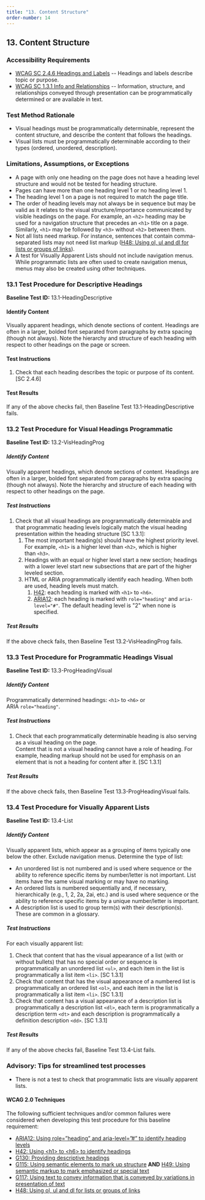 ```yaml
---
title: "13. Content Structure"
order-number: 14
---
```

## 13. Content Structure

### Accessibility Requirements

-   [WCAG SC 2.4.6 Headings and Labels](https://www.w3.org/TR/UNDERSTANDING-WCAG20/navigation-mechanisms-descriptive.html) -- Headings and labels describe topic or purpose.
-   [WCAG SC 1.3.1 Info and Relationships](https://www.w3.org/TR/UNDERSTANDING-WCAG20/content-structure-separation-programmatic.html) -- Information, structure, and relationships conveyed through presentation can be programmatically determined or are available in text.

### Test Method Rationale

-   Visual headings must be programmatically determinable, represent the content structure, and describe the content that follows the headings.
-   Visual lists must be programmatically determinable according to their types (ordered, unordered, description).

### Limitations, Assumptions, or Exceptions

-   A page with only one heading on the page does not have a heading level structure and would not be tested for heading structure.
-   Pages can have more than one heading level 1 or no heading level 1.
-   The heading level 1 on a page is not required to match the page title.
-   The order of heading levels may not always be in sequence but may be valid as it relates to the visual structure/importance communicated by visible headings on the page. For example, an `<h2>` heading may be used for a navigation structure that precedes an `<h1>` title on a page. Similarly, `<h1>` may be followed by `<h3>` without `<h2>` between them. 
-   Not all lists need markup. For instance, sentences that contain comma-separated lists may not need list markup ([H48: Using ol, ul and dl for lists or groups of links](http://www.w3.org/TR/2016/NOTE-WCAG20-TECHS-20161007/H48)).
-   A test for Visually Apparent Lists should not include navigation menus. While programmatic lists are often used to create navigation menus, menus may also be created using other techniques. 

### 13.1 Test Procedure for Descriptive Headings

**Baseline Test ID:** 13.1-HeadingDescriptive
#### Identify Content
<p id="1IC">Visually apparent headings, which denote sections of content. Headings are often in a larger, bolded font separated from paragraphs by extra spacing (though not always). Note the hierarchy and structure of each heading with respect to other headings on the page or screen.</p>

#### Test Instructions
<ol id="1TI">
    <li id="1TI-1">Check that each heading describes the topic or purpose of its content. [SC 2.4.6]</li>
</ol>

#### Test Results
<p id="1TR">If any of the above checks fail, then Baseline Test 13.1-HeadingDescriptive fails.</p>

### 13.2 Test Procedure for Visual Headings Programmatic   

**Baseline Test ID:** 13.2-VisHeadingProg
##### Identify Content
<p id="2IC">Visually apparent headings, which denote sections of content. Headings are often in a larger, bolded font separated from paragraphs by extra spacing (though not always). Note the hierarchy and structure of each heading with respect to other headings on the page.</p>

##### Test Instructions
<ol id="2TI">
    <li id="2TI-1">Check that all visual headings are programmatically determinable and that programmatic heading levels logically match the visual heading presentation within the heading structure [SC 1.3.1]:
        <ol>
            <li id="2TI-1a">The most important heading(s) should have the highest priority level. For example, <code>&lt;h1&gt;</code> is a higher level than <code>&lt;h2&gt;</code>, which is higher than <code>&lt;h3&gt;</code>.</li>
            <li id="2TI-1b">Headings with an equal or higher level start a new section; headings with a lower level start new subsections that are part of the higher leveled section.</li>
            <li id="2TI-1c">HTML or ARIA programmatically identify each heading. When both are used, heading levels must match.
            <ol>
                <li><a href="https://www.w3.org/TR/WCAG20-TECHS/H42.html" target="_blank" rel="noopener">H42</a>: each heading is marked with <code>&lt;h1&gt;</code> to <code>&lt;h6&gt;</code>.</li>
                <li><a href="https://www.w3.org/TR/WCAG20-TECHS/ARIA12.html" target="_blank" rel="noopener">ARIA12</a>: each heading is marked with <code>role="heading"</code> and <code>aria-level="#"</code>. The default heading level is "2" when none is specified.</li>
            </ol></li>
        </ol></li>
</ol>

##### Test Results
<p id="2TR">If the above check fails, then Baseline Test 13.2-VisHeadingProg fails.</p>

### 13.3 Test Procedure for Programmatic Headings Visual

**Baseline Test ID:** 13.3-ProgHeadingVisual
##### Identify Content
<p id="3IC">Programmatically determined headings: <code>&lt;h1&gt;</code> to <code>&lt;h6&gt;</code> or ARIA <code>role="heading"</code>.</p>

##### Test Instructions
<ol id="3TI">
    <li id="3TI-1">Check that each programmatically determinable heading is also serving as a visual heading on the page. <br>
    Content that is not a visual heading cannot have a role of heading. For example, heading markup should not be used for emphasis on an element that is not a heading for content after it. [SC 1.3.1]</li>
</ol>

##### Test Results
<p id="3TR">If the above check fails, then Baseline Test 13.3-ProgHeadingVisual fails.</p>

### 13.4 Test Procedure for Visually Apparent Lists

**Baseline Test ID:** 13.4-List
##### Identify Content
<p id="4IC">Visually apparent lists, which appear as a grouping of items typically one below the other. Exclude navigation menus. Determine the type of list: 
    <ul>
        <li>An unordered list is not numbered and is used where sequence or the ability to reference specific items by number/letter is not important. List items have the same visual marking or may have no marking. </li>
        <li>An ordered lists is numbered sequentially and, if necessary, hierarchically (e.g., 1, 2, 2a, 2ai, etc.) and is used where sequence or the ability to reference specific items by a unique number/letter is important.</li>
        <li>A description list is used to group term(s) with their description(s). These are common in a glossary.</li>
    </ul>
</p>

##### Test Instructions
For each visually apparent list:
<ol id="4TI">
    <li id="4TI-1">Check that content that has the visual appearance of a list (with or without bullets) that has no special order or sequence is programmatically an unordered list <code>&lt;ul&gt;</code>, and each item in the list is programmatically a list item <code>&lt;li&gt;</code>. [SC 1.3.1]</li>
    <li id="4TI-2">Check that content that has the visual appearance of a numbered list is programmatically an ordered list <code>&lt;ol&gt;</code>, and each item in the list is programmatically a list item <code>&lt;li&gt;</code>. [SC 1.3.1]</li>
    <li id="4TI-3">Check that content has a visual appearance of a description list is programmatically a description list <code>&lt;dl&gt;</code>, each term is programmatically a description term <code>&lt;dt&gt;</code> and each description is programmatically a definition description <code>&lt;dd&gt;</code>. [SC 1.3.1]</li>
</ol>

##### Test Results
<p id="4TR">If any of the above checks fail, Baseline Test 13.4-List fails.</p>

### Advisory: Tips for streamlined test processes
- There is not a test to check that programmatic lists are visually apparent lists. 

#### WCAG 2.0 Techniques
The following sufficient techniques and/or common failures were considered when developing this test procedure for this baseline requirement:
-   [ARIA12: Using role=”heading” and aria-level=”\#” to identify heading levels](https://www.w3.org/TR/WCAG20-TECHS/ARIA12.html)
-   [H42: Using &lt;h1&gt; to &lt;h6&gt; to identify headings](https://www.w3.org/TR/WCAG20-TECHS/H42.html)
-   [G130: Providing descriptive headings](https://www.w3.org/TR/WCAG20-TECHS/G130.html)
-   [G115: Using semantic elements to mark up structure](http://www.w3.org/TR/WCAG20-TECHS/G115.html) **AND** [H49: Using semantic markup to mark emphasized or special text](http://www.w3.org/TR/WCAG20-TECHS/H49.html)
-   [G117: Using text to convey information that is conveyed by variations in presentation of text](http://www.w3.org/TR/WCAG20-TECHS/G117.html)
-   [H48: Using ol, ul and dl for lists or groups of links](http://www.w3.org/TR/2016/NOTE-WCAG20-TECHS-20161007/H48)
